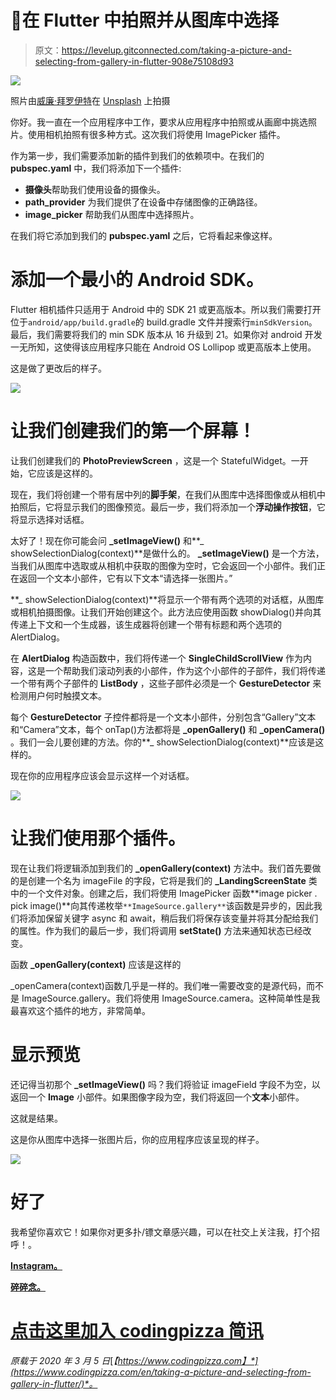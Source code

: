 # 📸在 Flutter 中拍照并从图库中选择

> 原文：<https://levelup.gitconnected.com/taking-a-picture-and-selecting-from-gallery-in-flutter-908e75108d93>

![](img/fa24ad9c8943acf7dec9beb4f59be3db.png)

照片由[威廉·拜罗伊特](https://unsplash.com/@wbayreuther?utm_source=unsplash&utm_medium=referral&utm_content=creditCopyText)在 [Unsplash](https://unsplash.com/@gvetri/likes?utm_source=unsplash&utm_medium=referral&utm_content=creditCopyText) 上拍摄

你好。我一直在一个应用程序中工作，要求从应用程序中拍照或从画廊中挑选照片。使用相机拍照有很多种方式。这次我们将使用 ImagePicker 插件。

作为第一步，我们需要添加新的插件到我们的依赖项中。在我们的 **pubspec.yaml** 中，我们将添加下一个插件:

*   **摄像头**帮助我们使用设备的摄像头。
*   **path_provider** 为我们提供了在设备中存储图像的正确路径。
*   **image_picker** 帮助我们从图库中选择照片。

在我们将它添加到我们的 **pubspec.yaml** 之后，它将看起来像这样。

# 添加一个最小的 Android SDK。

Flutter 相机插件只适用于 Android 中的 SDK 21 或更高版本。所以我们需要打开位于`android/app/build.gradle`的 build.gradle 文件并搜索行`minSdkVersion`。最后，我们需要将我们的 min SDK 版本从 16 升级到 21。如果你对 android 开发一无所知，这使得该应用程序只能在 Android OS Lollipop 或更高版本上使用。

这是做了更改后的样子。

![](img/17960d023f28f58eda8b7a6b23491850.png)

# 让我们创建我们的第一个屏幕！

让我们创建我们的 **PhotoPreviewScreen** ，这是一个 StatefulWidget。一开始，它应该是这样的。

现在，我们将创建一个带有居中列的**脚手架**，在我们从图库中选择图像或从相机中拍照后，它将显示我们的图像预览。最后一步，我们将添加一个**浮动操作按钮**，它将显示选择对话框。

太好了！现在你可能会问 **_setImageView()** 和**_ showSelectionDialog(context)**是做什么的。 **_setImageView()** 是一个方法，当我们从图库中选取或从相机中获取的图像为空时，它会返回一个小部件。我们正在返回一个文本小部件，它有以下文本“请选择一张图片。”

**_ showSelectionDialog(context)**将显示一个带有两个选项的对话框，从图库或相机拍摄图像。让我们开始创建这个。此方法应使用函数 showDialog()并向其传递上下文和一个生成器，该生成器将创建一个带有标题和两个选项的 AlertDialog。

在 **AlertDialog** 构造函数中，我们将传递一个 **SingleChildScrollView** 作为内容，这是一个帮助我们滚动列表的小部件，作为这个小部件的子部件，我们将传递一个带有两个子部件的 **ListBody** ，这些子部件必须是一个 **GestureDetector** 来检测用户何时触摸文本。

每个 **GestureDetector** 子控件都将是一个文本小部件，分别包含“Gallery”文本和“Camera”文本，每个 onTap()方法都将是 **_openGallery()** 和 **_openCamera()** 。我们一会儿要创建的方法。你的**_ showSelectionDialog(context)**应该是这样的。

现在你的应用程序应该会显示这样一个对话框。

![](img/36d570219c882fd98d8f8f4145e6f8dc.png)

# 让我们使用那个插件。

现在让我们将逻辑添加到我们的 **_openGallery(context)** 方法中。我们首先要做的是创建一个名为 imageFile 的字段，它将是我们的 **_LandingScreenState** 类中的一个文件对象。创建之后，我们将使用 ImagePicker 函数**image picker . pick image()**向其传递枚举`**ImageSource.gallery**`该函数是异步的，因此我们将添加保留关键字 async 和 await，稍后我们将保存该变量并将其分配给我们的属性。作为我们的最后一步，我们将调用 **setState()** 方法来通知状态已经改变。

函数 **_openGallery(context)** 应该是这样的

_openCamera(context)函数几乎是一样的。我们唯一需要改变的是源代码，而不是 ImageSource.gallery。我们将使用 ImageSource.camera。这种简单性是我最喜欢这个插件的地方，非常简单。

# 显示预览

还记得当初那个 **_setImageView()** 吗？我们将验证 imageField 字段不为空，以返回一个 **Image** 小部件。如果图像字段为空，我们将返回一个**文本**小部件。

这就是结果。

这是你从图库中选择一张图片后，你的应用程序应该呈现的样子。

![](img/baf027e0b551404e6b46456ed35096c0.png)

# 好了

我希望你喜欢它！如果你对更多扑/镖文章感兴趣，可以在社交上关注我，打个招呼！。

[**Instagram。**](http://www.instagram.com/codingpizza)

[**碎碎念。**](https://twitter.com/coding__pizza)

# [点击这里加入 codingpizza 简讯](http://eepurl.com/gcIboL)

*原载于 2020 年 3 月 5 日*[*【https://www.codingpizza.com】*](https://www.codingpizza.com/en/taking-a-picture-and-selecting-from-gallery-in-flutter/)*。*